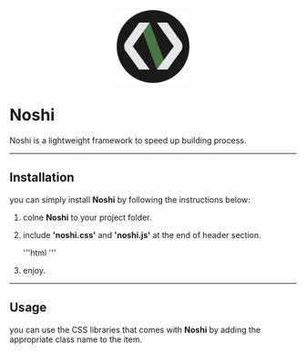 <p align="center">
<img src="./docs/imgs/Noshi.png" width="128" height="128" align="center" />
</p>

# Noshi
 Noshi is a lightweight framework to speed up building process.

---

 ## Installation
 you can simply install <b>Noshi</b> by following the instructions below:

 1. colne <b>Noshi</b> to your project folder.
 2. include <b>'noshi.css'</b> and <b>'noshi.js'</b> at the end of header section.

    '''html
        <link rel="stylesheet" href="Noshi-main/noshi.css">
        <script src="Noshi-main/noshi.js" type="application/javascript"></script>
    '''

 3. enjoy.

 ---

 ## Usage
 you can use the CSS libraries that comes with <b>Noshi</b> by adding the appropriate class name to the item.

